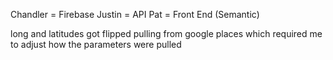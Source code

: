 
Chandler = Firebase
Justin = API
Pat = Front End  (Semantic)

long and latitudes got flipped pulling from google places which required me to adjust how the parameters were pulled
